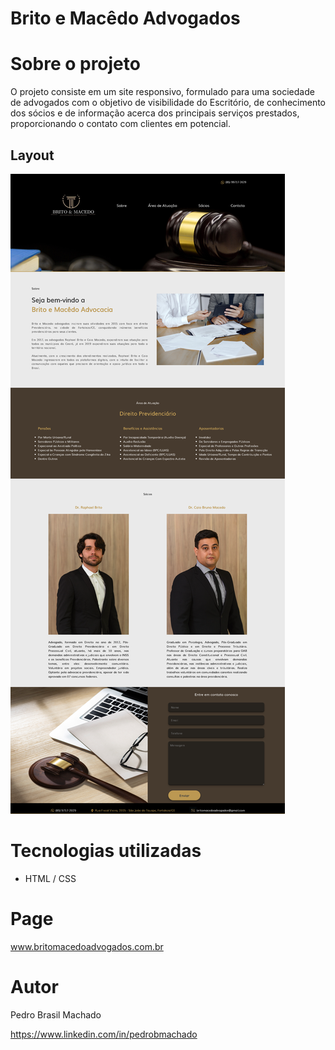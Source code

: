 
# Brito e Macêdo Advogados


# Sobre o projeto
O projeto consiste em um site responsivo, formulado para uma sociedade de advogados com o objetivo de visibilidade do Escritório, de conhecimento dos sócios e de informação acerca dos principais serviços prestados, proporcionando o contato com clientes em potencial.

## Layout 
![Web 1](britomacedo.png)





# Tecnologias utilizadas

- HTML / CSS 

# Page
 www.britomacedoadvogados.com.br



# Autor

Pedro Brasil Machado

https://www.linkedin.com/in/pedrobmachado

